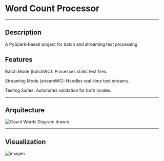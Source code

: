# Word Count Processor
---
## Description
A PySpark-based project for batch and streaming text processing.

## Features

Batch Mode (batchWC): Processes static text files.

Streaming Mode (streamWC): Handles real-time text streams. 

Testing Suites: Automates validation for both modes.

---

## Arquitecture

![Count Words Diagram drawio](https://github.com/user-attachments/assets/c4ce110d-4e1b-400d-b252-800427cf4bba)

---

## Visualization
![imagen](https://github.com/user-attachments/assets/4b76b120-95c8-43fb-88ad-1bf8c91c1149)